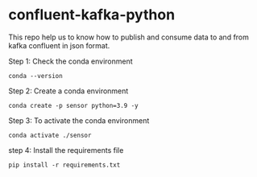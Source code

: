 # confluent-kafka-python


This repo help us to know how to publish and consume data to and from kafka confluent in json format.

Step 1: Check the conda environment
```
conda --version
```

Step 2: Create a conda environment
```
conda create -p sensor python=3.9 -y
```

Step 3: To activate the conda environment
```
conda activate ./sensor
```

step 4: Install the requirements file
```
pip install -r requirements.txt
```





